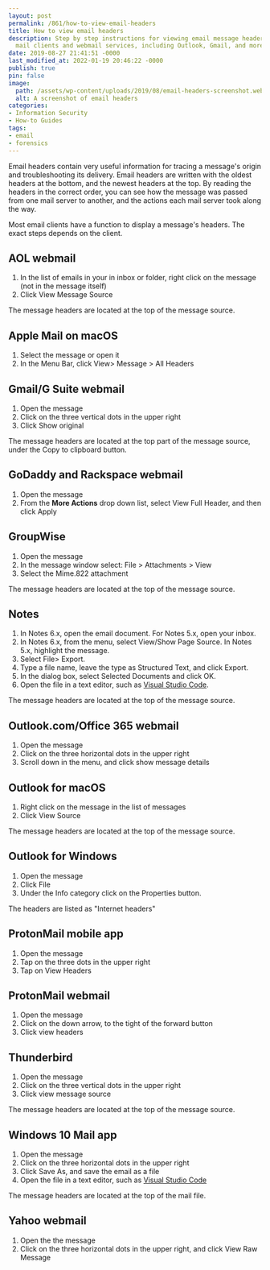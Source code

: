 ```yaml
---
layout: post
permalink: /861/how-to-view-email-headers
title: How to view email headers
description: Step by step instructions for viewing email message headers using popular
  mail clients and webmail services, including Outlook, Gmail, and more.
date: 2019-08-27 21:41:51 -0000
last_modified_at: 2022-01-19 20:46:22 -0000
publish: true
pin: false
image:
  path: /assets/wp-content/uploads/2019/08/email-headers-screenshot.webp
  alt: A screenshot of email headers
categories:
- Information Security
- How-to Guides
tags:
- email
- forensics
---
```

Email headers contain very useful information for tracing a message's origin
and troubleshooting its delivery. Email headers are written with the oldest
headers at the bottom, and the newest headers at the top. By reading the
headers in the correct order, you can see how the message was passed from one
mail server to another, and the actions each mail server took along the way.

Most email clients have a function to display a message's headers. The exact
steps depends on the client.

## AOL webmail

  1. In the list of emails in your in inbox or folder, right click on the message (not in the message itself)
  2. Click View Message Source

The message headers are located at the top of the message source.

## Apple Mail on macOS

  1. Select the message or open it
  2. In the Menu Bar, click View> Message > All Headers

## Gmail/G Suite webmail

  1. Open the message
  2. Click on the three vertical dots in the upper right
  3. Click Show original

The message headers are located at the top part of the message source, under
the Copy to clipboard button.

## GoDaddy and Rackspace webmail

  1. Open the message
  2. From the **More Actions** drop down list, select View Full Header, and then click Apply

## GroupWise

  1. Open the message
  2. In the message window select: File > Attachments > View
  3. Select the Mime.822 attachment

The message headers are located at the top of the message source.

## Notes

  1. In Notes 6.x, open the email document. For Notes 5.x, open your inbox.
  2. In Notes 6.x, from the menu, select View/Show Page Source. In Notes 5.x, highlight the message.
  3. Select File> Export.
  4. Type a file name, leave the type as Structured Text, and click Export.
  5. In the dialog box, select Selected Documents and click OK.
  6. Open the file in a text editor, such as [Visual Studio Code](https://code.visualstudio.com/).

The message headers are located at the top of the message source.

## Outlook.com/Office 365 webmail

  1. Open the message
  2. Click on the three horizontal dots in the upper right
  3. Scroll down in the menu, and click show message details

## Outlook for macOS

  1. Right click on the message in the list of messages
  2. Click View Source

The message headers are located at the top of the message source.

## Outlook for Windows

  1. Open the message
  2. Click File
  3. Under the Info category click on the Properties button.

The headers are listed as "Internet headers"

## ProtonMail mobile app

  1. Open the message
  2. Tap on the three dots in the upper right
  3. Tap on View Headers

## ProtonMail webmail

  1. Open the message
  2. Click on the down arrow, to the tight of the forward button
  3. Click view headers

## Thunderbird

  1. Open the message
  2. Click on the three vertical dots in the upper right
  3. Click view message source

The message headers are located at the top of the message source.

## Windows 10 Mail app

  1. Open the message
  2. Click on the three horizontal dots in the upper right
  3. Click Save As, and save the email as a file
  4. Open the file in a text editor, such as [Visual Studio Code](https://code.visualstudio.com/)

The message headers are located at the top of the mail file.

## Yahoo webmail

  1. Open the the message
  2. Click on the three horizontal dots in the upper right, and click View Raw Message
